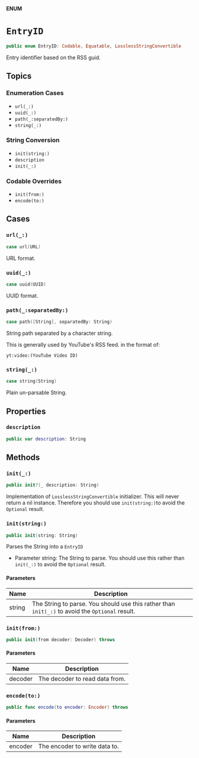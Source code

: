 **ENUM**

# `EntryID`

```swift
public enum EntryID: Codable, Equatable, LosslessStringConvertible
```

Entry identifier based on the RSS guid.
## Topics

### Enumeration Cases

- ``url(_:)``
- ``uuid(_:)``
- ``path(_:separatedBy:)``
- ``string(_:)``

### String Conversion

- ``init(string:)``
- ``description``
- ``init(_:)``

 ### Codable Overrides

- ``init(from:)``
- ``encode(to:)``

## Cases
### `url(_:)`

```swift
case url(URL)
```

URL format.

### `uuid(_:)`

```swift
case uuid(UUID)
```

UUID format.

### `path(_:separatedBy:)`

```swift
case path([String], separatedBy: String)
```

String path separated by a character string.

This is generally used by YouTube's RSS feed. in the format of:
```
yt:video:(YouTube Video ID)
```

### `string(_:)`

```swift
case string(String)
```

Plain un-parsable String.

## Properties
### `description`

```swift
public var description: String
```

## Methods
### `init(_:)`

```swift
public init?(_ description: String)
```

Implementation of ``LosslessStringConvertible`` initializer.
This will never return a nil instance.
Therefore you should use ``init(string:)``to  avoid the `Optional` result.

### `init(string:)`

```swift
public init(string: String)
```

Parses the String into a ``EntryID``
- Parameter string: The String to parse.
You should use this rather than ``init(_:)``  to avoid the `Optional` result.

#### Parameters

| Name | Description |
| ---- | ----------- |
| string | The String to parse. You should use this rather than `init(_:)`  to avoid the `Optional` result. |

### `init(from:)`

```swift
public init(from decoder: Decoder) throws
```

#### Parameters

| Name | Description |
| ---- | ----------- |
| decoder | The decoder to read data from. |

### `encode(to:)`

```swift
public func encode(to encoder: Encoder) throws
```

#### Parameters

| Name | Description |
| ---- | ----------- |
| encoder | The encoder to write data to. |